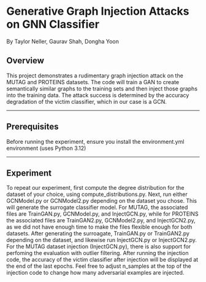 # Generative Graph Injection Attacks on GNN Classifier
By Taylor Neller, Gaurav Shah, Dongha Yoon

## Overview
This project demonstrates a rudimentary graph injection attack on the MUTAG and PROTEINS datasets. The code will train a GAN to create semantically similar graphs to the training sets and then inject those graphs into the training data. The attack success is determined by the accuracy degradation of the victim classifier, which in our case is a GCN.

---

## Prerequisites
Before running the experiment, ensure you install the environment.yml environment (uses Python 3.12)

---

## Experiment 

To repeat our experiment, first compute the degree distribution for the dataset of your choice, using compute_distributions.py. Next, run either GCNModel.py or GCNModel2.py depending on the dataset you chose. This will generate the surrogate classifier model. For MUTAG, the associated files are TrainGAN.py, GCNModel.py, and InjectGCN.py, while for PROTEINS the associated files are TrainGAN2.py, GCNModel2.py, and InjectGCN2.py, as we did not have enough time to make the files flexible enough for both datasets. After generating the surroagate, TrainGAN.py or TrainGAN2.py depending on the dataset, and likewise run InjectGCN.py or InjectGCN2.py. For the MUTAG dataset injection (InjectGCN.py), there is also support for perfoming the evaluation with outlier filtering. After running the injection code, the accuracy of the victim classifier after injection will be displayed at the end of the last epochs. Feel free to adjust n_samples at the top of the injection code to change how many adversarial examples are injected.